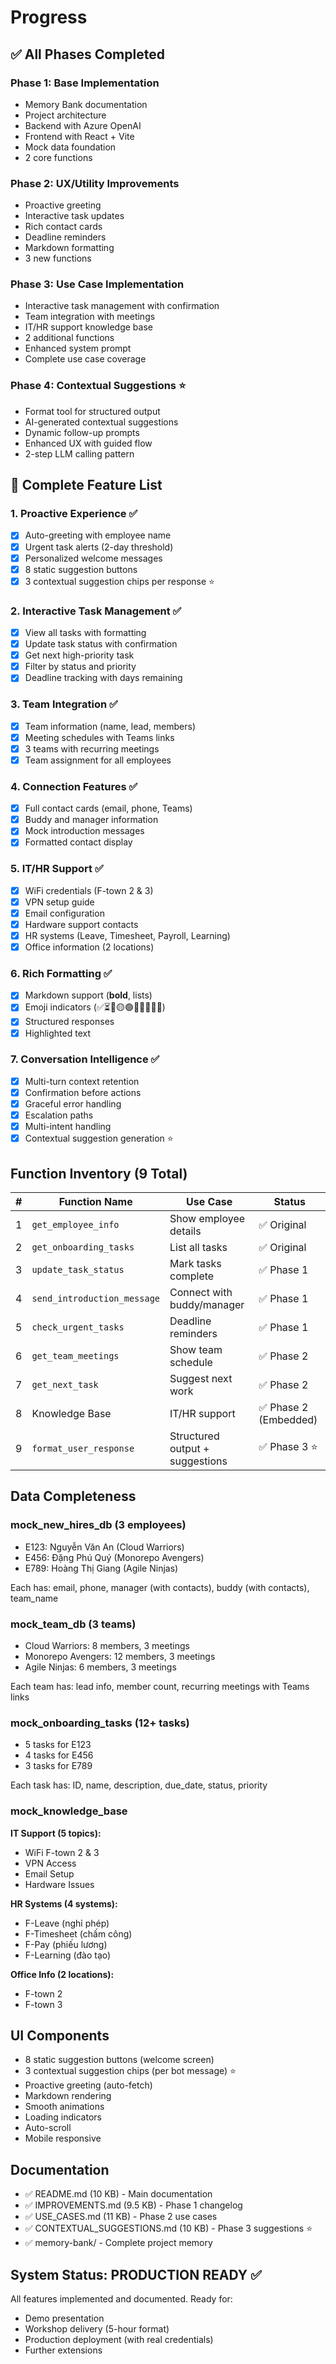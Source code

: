 # Progress

## ✅ All Phases Completed

### Phase 1: Base Implementation
- Memory Bank documentation
- Project architecture
- Backend with Azure OpenAI
- Frontend with React + Vite
- Mock data foundation
- 2 core functions

### Phase 2: UX/Utility Improvements
- Proactive greeting
- Interactive task updates
- Rich contact cards
- Deadline reminders
- Markdown formatting
- 3 new functions

### Phase 3: Use Case Implementation
- Interactive task management with confirmation
- Team integration with meetings
- IT/HR support knowledge base
- 2 additional functions
- Enhanced system prompt
- Complete use case coverage

### Phase 4: Contextual Suggestions ⭐
- Format tool for structured output
- AI-generated contextual suggestions
- Dynamic follow-up prompts
- Enhanced UX with guided flow
- 2-step LLM calling pattern

## 🎯 Complete Feature List

### 1. Proactive Experience ✅
- [x] Auto-greeting with employee name
- [x] Urgent task alerts (2-day threshold)
- [x] Personalized welcome messages
- [x] 8 static suggestion buttons
- [x] 3 contextual suggestion chips per response ⭐

### 2. Interactive Task Management ✅
- [x] View all tasks with formatting
- [x] Update task status with confirmation
- [x] Get next high-priority task
- [x] Filter by status and priority
- [x] Deadline tracking with days remaining

### 3. Team Integration ✅
- [x] Team information (name, lead, members)
- [x] Meeting schedules with Teams links
- [x] 3 teams with recurring meetings
- [x] Team assignment for all employees

### 4. Connection Features ✅
- [x] Full contact cards (email, phone, Teams)
- [x] Buddy and manager information
- [x] Mock introduction messages
- [x] Formatted contact display

### 5. IT/HR Support ✅
- [x] WiFi credentials (F-town 2 & 3)
- [x] VPN setup guide
- [x] Email configuration
- [x] Hardware support contacts
- [x] HR systems (Leave, Timesheet, Payroll, Learning)
- [x] Office information (2 locations)

### 6. Rich Formatting ✅
- [x] Markdown support (**bold**, lists)
- [x] Emoji indicators (✅⏳🔴🟡🟢📧📞💬📅📶)
- [x] Structured responses
- [x] Highlighted text

### 7. Conversation Intelligence ✅
- [x] Multi-turn context retention
- [x] Confirmation before actions
- [x] Graceful error handling
- [x] Escalation paths
- [x] Multi-intent handling
- [x] Contextual suggestion generation ⭐

## Function Inventory (9 Total)

| # | Function Name | Use Case | Status |
|---|---------------|----------|--------|
| 1 | `get_employee_info` | Show employee details | ✅ Original |
| 2 | `get_onboarding_tasks` | List all tasks | ✅ Original |
| 3 | `update_task_status` | Mark tasks complete | ✅ Phase 1 |
| 4 | `send_introduction_message` | Connect with buddy/manager | ✅ Phase 1 |
| 5 | `check_urgent_tasks` | Deadline reminders | ✅ Phase 1 |
| 6 | `get_team_meetings` | Show team schedule | ✅ Phase 2 |
| 7 | `get_next_task` | Suggest next work | ✅ Phase 2 |
| 8 | Knowledge Base | IT/HR support | ✅ Phase 2 (Embedded) |
| 9 | `format_user_response` | Structured output + suggestions | ✅ Phase 3 ⭐ |

## Data Completeness

### mock_new_hires_db (3 employees)
- E123: Nguyễn Văn An (Cloud Warriors)
- E456: Đặng Phú Quý (Monorepo Avengers)
- E789: Hoàng Thị Giang (Agile Ninjas)

Each has: email, phone, manager (with contacts), buddy (with contacts), team_name

### mock_team_db (3 teams)
- Cloud Warriors: 8 members, 3 meetings
- Monorepo Avengers: 12 members, 3 meetings
- Agile Ninjas: 6 members, 3 meetings

Each team has: lead info, member count, recurring meetings with Teams links

### mock_onboarding_tasks (12+ tasks)
- 5 tasks for E123
- 4 tasks for E456
- 3 tasks for E789

Each task has: ID, name, description, due_date, status, priority

### mock_knowledge_base
**IT Support (5 topics):**
- WiFi F-town 2 & 3
- VPN Access
- Email Setup
- Hardware Issues

**HR Systems (4 systems):**
- F-Leave (nghỉ phép)
- F-Timesheet (chấm công)
- F-Pay (phiếu lương)
- F-Learning (đào tạo)

**Office Info (2 locations):**
- F-town 2
- F-town 3

## UI Components

- 8 static suggestion buttons (welcome screen)
- 3 contextual suggestion chips (per bot message) ⭐
- Proactive greeting (auto-fetch)
- Markdown rendering
- Smooth animations
- Loading indicators
- Auto-scroll
- Mobile responsive

## Documentation

- ✅ README.md (10 KB) - Main documentation
- ✅ IMPROVEMENTS.md (9.5 KB) - Phase 1 changelog
- ✅ USE_CASES.md (11 KB) - Phase 2 use cases
- ✅ CONTEXTUAL_SUGGESTIONS.md (10 KB) - Phase 3 suggestions ⭐
- ✅ memory-bank/ - Complete project memory

## System Status: PRODUCTION READY ✅

All features implemented and documented. Ready for:
- Demo presentation
- Workshop delivery (5-hour format)
- Production deployment (with real credentials)
- Further extensions
